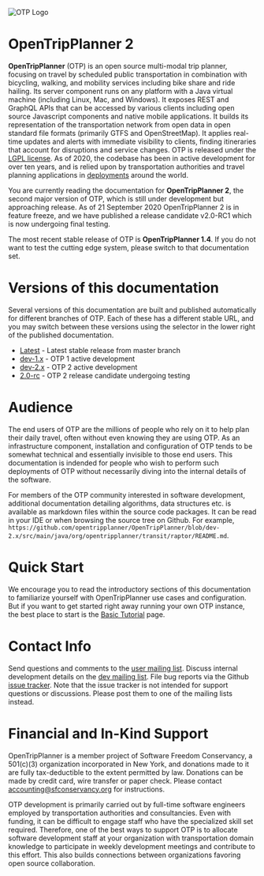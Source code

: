![OTP Logo](images/otp-logo.svg)
# OpenTripPlanner 2

**OpenTripPlanner** (OTP) is an open source multi-modal trip planner, focusing on travel by scheduled public transportation in combination with bicycling, walking, and mobility services including bike share and ride hailing. Its server component runs on any platform with a Java virtual machine (including Linux, Mac, and Windows). It exposes REST and GraphQL APIs that can be accessed by various clients including open source Javascript components and native mobile applications. It builds its representation of the transportation network from open data in open standard file formats (primarily GTFS and OpenStreetMap). It applies real-time updates and alerts with immediate visibility to clients, finding itineraries that account for disruptions and service changes. OTP is released under the [LGPL license](https://opensource.org/licenses/LGPL-3.0). As of 2020, the codebase has been in active development for over ten years, and is relied upon by transportation authorities and travel planning applications in [deployments](Deployments) around the world.

You are currently reading the documentation for **OpenTripPlanner 2**, the second major version of OTP, which is still under development but approaching release. As of 21 September 2020 OpenTripPlanner 2 is in feature freeze, and we have published a release candidate v2.0-RC1 which is now undergoing final testing.

The most recent stable release of OTP is **OpenTripPlanner 1.4**. If you do not want to test the cutting edge system, please switch to that documentation set.

# Versions of this documentation

Several versions of this documentation are built and published automatically for different branches of OTP. Each of these has a different stable URL, and you may switch between these versions using the selector in the lower right of the published documentation.

 - [Latest](http://docs.opentripplanner.org/en/latest) - Latest stable release from master branch
 - [dev-1.x](http://docs.opentripplanner.org/en/dev-1.x) - OTP 1 active development 
 - [dev-2.x](http://docs.opentripplanner.org/en/dev-2.x) - OTP 2 active development
 - [2.0-rc](http://docs.opentripplanner.org/en/2.0-rc) - OTP 2 release candidate undergoing testing

# Audience

The end users of OTP are the millions of people who rely on it to help plan their daily travel, often without even knowing they are using OTP. As an infrastructure component, installation and configuration of OTP tends to be somewhat technical and essentially invisible to those end users. This documentation is indended for people who wish to perform such deployments of OTP without necessarily diving into the internal details of the software.

For members of the OTP community interested in software development, additional documentation detailing algorithms, data structures etc. is available as markdown files within the source code packages. It can be read in your IDE or when browsing the source tree on Github. For example, `https://github.com/opentripplanner/OpenTripPlanner/blob/dev-2.x/src/main/java/org/opentripplanner/transit/raptor/README.md`. 
 
# Quick Start
We encourage you to read the introductory sections of this documentation to familiarize yourself with OpenTripPlanner use cases and configuration. But if you want to get started right away running your own OTP instance, the best place to start is the [Basic Tutorial](Basic-Tutorial) page.

# Contact Info

Send questions and comments to the [user mailing list](http://groups.google.com/group/opentripplanner-users).
Discuss internal development details on the [dev mailing list](http://groups.google.com/group/opentripplanner-dev).
File bug reports via the Github [issue tracker](https://github.com/openplans/OpenTripPlanner/issues). Note that the issue tracker is not intended for support questions or discussions. Please post them to one of the mailing lists instead.

# Financial and In-Kind Support

OpenTripPlanner is a member project of Software Freedom Conservancy, a 501(c)(3) organization incorporated in New York, and donations made to it are fully tax-deductible to the extent permitted by law. Donations can be made by credit card, wire transfer or paper check. Please contact <accounting@sfconservancy.org> for instructions.

OTP development is primarily carried out by full-time software engineers employed by transportation authorities and consultancies. Even with funding, it can be difficult to engage staff who have the specialized skill set required. Therefore, one of the best ways to support OTP is to allocate software development staff at your organization with transportation domain knowledge to participate in weekly development meetings and contribute to this effort. This also builds connections between organizations favoring open source collaboration.